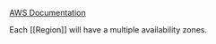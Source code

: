 [AWS Documentation](https://aws.amazon.com/about-aws/global-infrastructure/regions_az/)

Each [[Region]] will have a multiple availability zones.